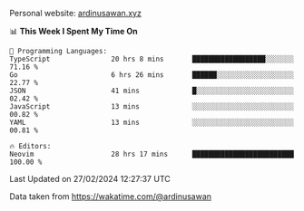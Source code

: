 Personal website: [ardinusawan.xyz](https://ardinusawan.xyz)

<!--START_SECTION:waka-->
📊 **This Week I Spent My Time On** 

```text
💬 Programming Languages: 
TypeScript               20 hrs 8 mins       ██████████████████░░░░░░░   71.16 % 
Go                       6 hrs 26 mins       ██████░░░░░░░░░░░░░░░░░░░   22.77 % 
JSON                     41 mins             █░░░░░░░░░░░░░░░░░░░░░░░░   02.42 % 
JavaScript               13 mins             ░░░░░░░░░░░░░░░░░░░░░░░░░   00.82 % 
YAML                     13 mins             ░░░░░░░░░░░░░░░░░░░░░░░░░   00.81 % 

🔥 Editors: 
Neovim                   28 hrs 17 mins      █████████████████████████   100.00 % 
```


 Last Updated on 27/02/2024 12:27:37 UTC
<!--END_SECTION:waka-->
Data taken from https://wakatime.com/@ardinusawan
